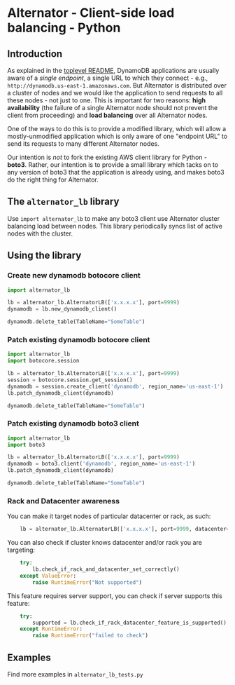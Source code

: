 # Alternator - Client-side load balancing - Python

## Introduction
As explained in the [toplevel README](../README.md), DynamoDB applications
are usually aware of a _single endpoint_, a single URL to which they
connect - e.g., `http://dynamodb.us-east-1.amazonaws.com`. But Alternator
is distributed over a cluster of nodes and we would like the application to
send requests to all these nodes - not just to one. This is important for two
reasons: **high availability** (the failure of a single Alternator node should
not prevent the client from proceeding) and **load balancing** over all
Alternator nodes.

One of the ways to do this is to provide a modified library, which will
allow a mostly-unmodified application which is only aware of one
"endpoint URL" to send its requests to many different Alternator nodes.

Our intention is _not_ to fork the existing AWS client library for Python -
**boto3**. Rather, our intention is to provide a small library which tacks
on to any version of boto3 that the application is already using, and makes
boto3 do the right thing for Alternator.

## The `alternator_lb` library
Use `import alternator_lb` to make any boto3 client use Alternator cluster balancing load between nodes.
This library periodically syncs list of active nodes with the cluster.

## Using the library

### Create new dynamodb botocore client

```python
import alternator_lb

lb = alternator_lb.AlternatorLB(['x.x.x.x'], port=9999)
dynamodb = lb.new_dynamodb_client()

dynamodb.delete_table(TableName="SomeTable")
```

### Patch existing dynamodb botocore client

```python
import alternator_lb
import botocore.session

lb = alternator_lb.AlternatorLB(['x.x.x.x'], port=9999)
session = botocore.session.get_session()
dynamodb = session.create_client('dynamodb', region_name='us-east-1')
lb.patch_dynamodb_client(dynamodb)

dynamodb.delete_table(TableName="SomeTable")
```

### Patch existing dynamodb boto3 client

```python
import alternator_lb
import boto3

lb = alternator_lb.AlternatorLB(['x.x.x.x'], port=9999)
dynamodb = boto3.client('dynamodb', region_name='us-east-1')
lb.patch_dynamodb_client(dynamodb)

dynamodb.delete_table(TableName="SomeTable")
```

### Rack and Datacenter awareness

You can make it target nodes of particular datacenter or rack, as such:
```python
    lb = alternator_lb.AlternatorLB(['x.x.x.x'], port=9999, datacenter='dc1', rack='rack1')
```

You can also check if cluster knows datacenter and/or rack you are targeting:
```python
    try:
        lb.check_if_rack_and_datacenter_set_correctly()
    except ValueError:
        raise RuntimeError("Not supported")
```

This feature requires server support, you can check if server supports this feature:
```python
    try:
        supported = lb.check_if_rack_datacenter_feature_is_supported()
    except RuntimeError:
        raise RuntimeError("failed to check")
```

## Examples

Find more examples in `alternator_lb_tests.py`